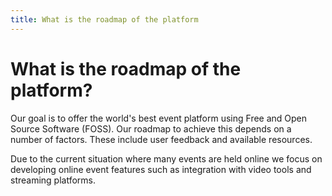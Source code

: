 ```yaml
---
title: What is the roadmap of the platform
---
```


# What is the roadmap of the platform?

Our goal is to offer the world's best event platform using Free and Open Source Software (FOSS). Our roadmap to achieve this depends on a number of factors. These include user feedback and available resources.

Due to the current situation where many events are held online we focus on developing online event features such as integration with video tools and streaming platforms.
